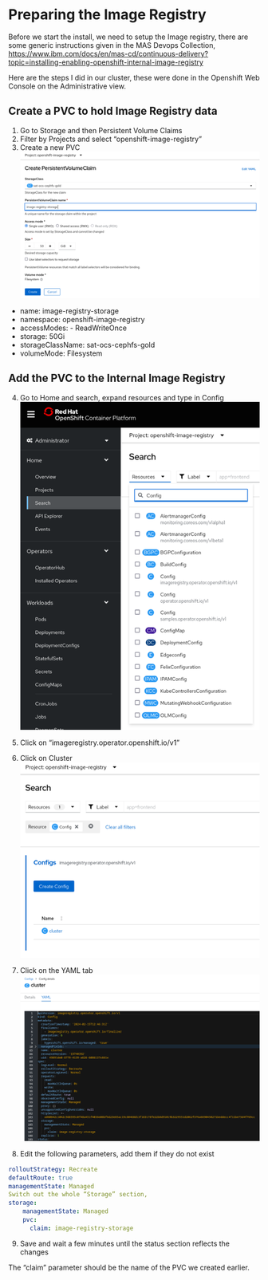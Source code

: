 # Preparing the Image Registry

Before we start the install, we need to setup the Image registry, there are some generic instructions given in the MAS Devops Collection,  
https://www.ibm.com/docs/en/mas-cd/continuous-delivery?topic=installing-enabling-openshift-internal-image-registry

Here are the steps I did in our cluster, these were done in the Openshift Web Console on the Administrative view.  

## Create a PVC to hold Image Registry data

1. Go to Storage and then Persistent Volume Claims  
2. Filter by Projects and select “openshift-image-registry”  
3. Create a new PVC  
![Create PVC](PreparingImageRegistry_1.png)  
* name: image-registry-storage
* namespace: openshift-image-registry
* accessModes: - ReadWriteOnce
* storage: 50Gi
* storageClassName: sat-ocs-cephfs-gold
* volumeMode: Filesystem

## Add the PVC to the Internal Image Registry

4. Go to Home and search, expand resources and type in Config  
![Search for Config](PreparingImageRegistry_2.png)  

5. Click on “imageregistry.operator.openshift.io/v1”  
6. Click on Cluster  
![Click on Cluster](PreparingImageRegistry_3.png)  

7. Click on the YAML tab  
![Click on Yaml Tab](PreparingImageRegistry_4.png)  

8. Edit the following parameters, add them if they do not exist  

```yaml
rolloutStrategy: Recreate
defaultRoute: true
managementState: Managed
Switch out the whole “Storage” section,
storage: 
    managementState: Managed
    pvc:
      claim: image-registry-storage
```

9. Save and wait a few minutes until the status section reflects the changes  

The “claim” parameter should be the name of the PVC we created earlier.
